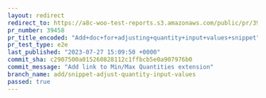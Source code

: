 ```yaml
---
layout: redirect
redirect_to: https://a8c-woo-test-reports.s3.amazonaws.com/public/pr/39458/e2e/index.html
pr_number: 39458
pr_title_encoded: "Add+doc+for+adjusting+quantity+input+values+snippet"
pr_test_type: e2e
last_published: "2023-07-27 15:09:50 +0000"
commit_sha: c2907500a015260828112c1ffbcb5e0a907976b0
commit_message: "Add link to Min/Max Quantities extension"
branch_name: add/snippet-adjust-quantity-input-values
passed: true
---
```

